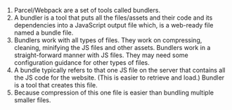 1. Parcel/Webpack are a set of tools called bundlers. 
2. A bundler is a tool that puts all the files/assets and their code and its dependencies into a JavaScript output file which, is a web-ready file named a bundle file.
3. Bundlers work with all types of files. They work on compressing, cleaning, minifying the JS files and other assets. Bundlers work in a straight-forward manner with JS files. They may need some configuration guidance for other types of files.
4. A bundle typically refers to that one JS file on the server that contains all the JS code for the website. (This is easier to retrieve and load.) Bundler is a tool that creates this file.
5. Because compression of this one file is easier than bundling multiple smaller files.